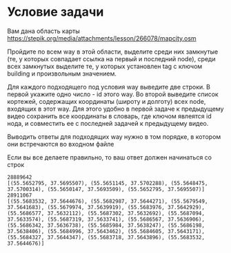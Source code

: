 # Условие задачи

Вам дана область карты https://stepik.org/media/attachments/lesson/266078/mapcity.osm

Пройдите по всем way в этой области, выделите среди них замкнутые (те, у которых совпадает ссылка на первый и последний node), среди всех замкнутых выделите те, у которых установлен tag с ключом building и произвольным значением.

Для каждого подходящего под условия way выведите две строки. В первой укажите одно число - id этого way. Во второй выведите список кортежей, содержащих координаты (широту и долготу) всех node, входящих в этот way. Для этого удобно в первой задаче к предыдущему видео сохранить все координаты в словарь, где ключом явлеятся id нода, и совместить ее с последней задачей к предыдущему видео.

Выводить ответы для подходящих way нужно в том порядке, в котором они встречаются во входном файле

Если вы все делаете правильно, то ваш ответ должен начинаться со строк

```
28889642 
[(55.5652795, 37.5695507), (55.5651145, 37.5702288), (55.5648475, 37.5700314), (55.5650147, 37.5693509), (55.5652795, 37.5695507)]
28911067 
[(55.5683532, 37.5644676), (55.5682987, 37.5644271), (55.5679549, 37.5641683), (55.5679974, 37.5639919), (55.5683976, 37.5642929), (55.5686577, 37.5632112), (55.5687302, 37.5632692), (55.5687094, 37.5633574), (55.5687319, 37.5633741), (55.5686567, 37.5636906), (55.5686342, 37.5636738), (55.5685984, 37.5638247), (55.5686198, 37.5638406), (55.5684996, 37.5643462), (55.5684605, 37.5643171), (55.5684327, 37.5644347), (55.5683718, 37.5643896), (55.5683532, 37.5644676)]
```